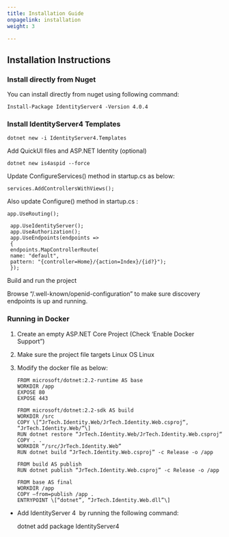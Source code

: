```yaml
---
title: Installation Guide
onpagelink: installation
weight: 3

---
```


Installation Instructions
-------------------------

### Install directly from Nuget

You can install directly from nuget using following command:

    Install-Package IdentityServer4 -Version 4.0.4

### Install IdentityServer4 Templates

    dotnet new -i IdentityServer4.Templates  
  

Add QuickUI files and ASP.NET Identity (optional)

    dotnet new is4aspid --force  
  
  

Update ConfigureServices() method in startup.cs as below:

    services.AddControllersWithViews();  
  

Also update Configure() method in startup.cs :

    app.UseRouting();  
       
     app.UseIdentityServer();  
     app.UseAuthorization();   
     app.UseEndpoints(endpoints =>  
     {  
     endpoints.MapControllerRoute(  
     name: "default",  
     pattern: "{controller=Home}/{action=Index}/{id?}");  
     });  
  

Build and run the project

  
Browse “/.well-known/openid-configuration” to make sure discovery endpoints is up and running.

### Running in Docker

1.  Create an empty ASP.NET Core Project (Check ‘Enable Docker Support”)
2.  Make sure the project file targets Linux OS <DockerDefaultTargetOS>Linux</DockerDefaultTargetOS>
3.  Modify the docker file as below:

  
        FROM microsoft/dotnet:2.2-runtime AS base  
        WORKDIR /app  
        EXPOSE 80  
        EXPOSE 443  
           
        FROM microsoft/dotnet:2.2-sdk AS build  
        WORKDIR /src  
        COPY \[“JrTech.Identity.Web/JrTech.Identity.Web.csproj“, “JrTech.Identity.Web/”\]  
        RUN dotnet restore “JrTech.Identity.Web/JrTech.Identity.Web.csproj“  
        COPY . .  
        WORKDIR “/src/JrTech.Identity.Web”  
        RUN dotnet build “JrTech.Identity.Web.csproj” -c Release -o /app  
           
        FROM build AS publish  
        RUN dotnet publish “JrTech.Identity.Web.csproj” -c Release -o /app  
           
        FROM base AS final  
        WORKDIR /app  
        COPY –from=publish /app .  
        ENTRYPOINT \[“dotnet”, “JrTech.Identity.Web.dll”\]  
      
      
      

*   Add IdentityServer 4  by running the following command:  
      
    dotnet add package IdentityServer4

